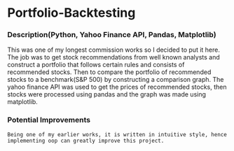 # Portfolio-Backtesting

### Description(Python, Yahoo Finance API, Pandas, Matplotlib)
This was one of my longest commission works so I decided to put it here. The job was to get stock recommendations from well known analysts and construct a portfolio that follows certain rules and consists of recommended stocks. Then to compare the portfolio of recommended stocks to a benchmark(S&P 500) by constructing a comparison graph. The yahoo finance API was used to get the prices of recommended stocks, then stocks were processed using pandas and the graph was made using matplotlib. 

### Potential Improvements
	Being one of my earlier works, it is written in intuitive style, hence implementing oop can greatly improve this project.
